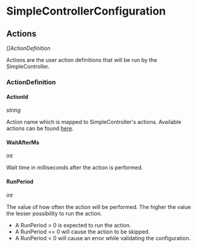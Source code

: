 # SimpleControllerConfiguration

## Actions

*[]ActionDefinition*

Actions are the user action definitions that will be run by the SimpleController.

### ActionDefinition

#### ActionId

*string*

Action name which is mapped to SimpleController's actions. Available actions can be found [here](https://github.com/mattermost/mattermost-load-test-ng/blob/master/loadtest/control/simplecontroller/controller.go#L137).

#### WaitAfterMs

*int*

Wait time in milliseconds after the action is performed.

#### RunPeriod

*int*

The value of how often the action will be performed. The higher the value the lesser possibility to run the action.

- A RunPeriod > 0 is expected to run the action.
- A RunPeriod == 0 will cause the action to be skipped.
- A RunPeriod < 0 will cause an error while validating the configuration.
